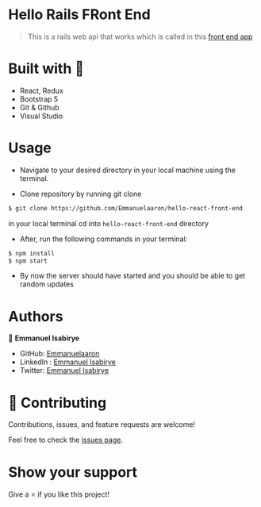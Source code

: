 
# Hello Rails FRont End

> This is a rails web api that works which is called in this [front end app](https://github.com/Emmanuelaaron/hello-react-front-end/tree/feature)


# Built with 🔨
- React, Redux
- Bootstrap 5
- Git & Github
- Visual Studio

# Usage

- Navigate to your desired directory in your local machine using the terminal.

- Clone repository by running git clone 

```sh
$ git clone https://github.com/Emmanuelaaron/hello-react-front-end
```
in your local terminal
cd into ```hello-react-front-end``` directory
- After, run the following commands in your terminal:
```sh 
$ npm install
$ npm start

```

- By now the server should have started and you should be able to get random updates

# Authors

👤 **Emmanuel Isabirye**

- GitHub: [Emmanuelaaron](https://github.com/Emmanuelaaron)
- LinkedIn : [Emmanuel Isabirye](https://www.linkedin.com/in/fullstackwebdev-emma/) 
- Twitter: [Emmanuel Isabirye](https://twitter.com/EmmanuelIsabir1)

# 🤝 Contributing

Contributions, issues, and feature requests are welcome!

Feel free to check the [issues page](https://github.com/Emmanuelaaron/hello-rails-react).

# Show your support

Give a ⭐️ if you like this project!
